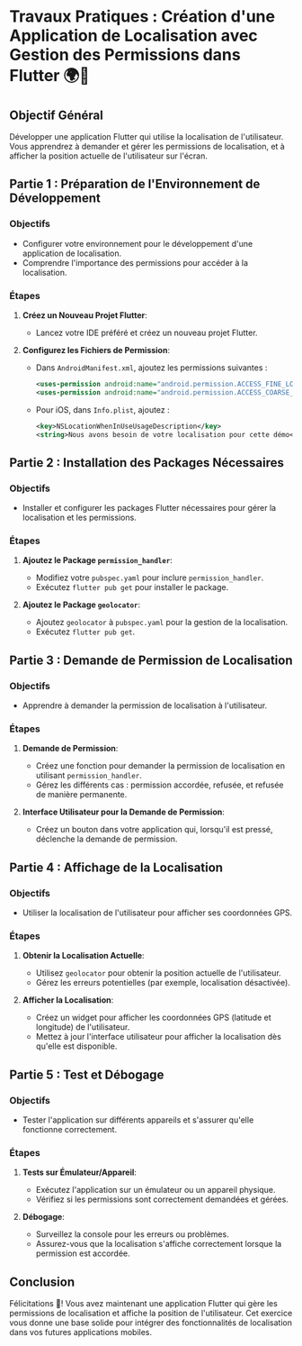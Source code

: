 # Travaux Pratiques : Création d'une Application de Localisation avec Gestion des Permissions dans Flutter 🌍📱

## Objectif Général
Développer une application Flutter qui utilise la localisation de l'utilisateur. Vous apprendrez à demander et gérer les permissions de localisation, et à afficher la position actuelle de l'utilisateur sur l'écran.

## Partie 1 : Préparation de l'Environnement de Développement

### Objectifs
- Configurer votre environnement pour le développement d'une application de localisation.
- Comprendre l'importance des permissions pour accéder à la localisation.

### Étapes
1. **Créez un Nouveau Projet Flutter**:
   - Lancez votre IDE préféré et créez un nouveau projet Flutter.

2. **Configurez les Fichiers de Permission**:
   - Dans `AndroidManifest.xml`, ajoutez les permissions suivantes :
     ```xml
     <uses-permission android:name="android.permission.ACCESS_FINE_LOCATION"/>
     <uses-permission android:name="android.permission.ACCESS_COARSE_LOCATION"/>
     ```
   - Pour iOS, dans `Info.plist`, ajoutez :
     ```xml
     <key>NSLocationWhenInUseUsageDescription</key>
     <string>Nous avons besoin de votre localisation pour cette démo</string>
     ```

## Partie 2 : Installation des Packages Nécessaires

### Objectifs
- Installer et configurer les packages Flutter nécessaires pour gérer la localisation et les permissions.

### Étapes
1. **Ajoutez le Package `permission_handler`**:
   - Modifiez votre `pubspec.yaml` pour inclure `permission_handler`.
   - Exécutez `flutter pub get` pour installer le package.

2. **Ajoutez le Package `geolocator`**:
   - Ajoutez `geolocator` à `pubspec.yaml` pour la gestion de la localisation.
   - Exécutez `flutter pub get`.

## Partie 3 : Demande de Permission de Localisation

### Objectifs
- Apprendre à demander la permission de localisation à l'utilisateur.

### Étapes
1. **Demande de Permission**:
   - Créez une fonction pour demander la permission de localisation en utilisant `permission_handler`.
   - Gérez les différents cas : permission accordée, refusée, et refusée de manière permanente.

2. **Interface Utilisateur pour la Demande de Permission**:
   - Créez un bouton dans votre application qui, lorsqu'il est pressé, déclenche la demande de permission.

## Partie 4 : Affichage de la Localisation

### Objectifs
- Utiliser la localisation de l'utilisateur pour afficher ses coordonnées GPS.

### Étapes
1. **Obtenir la Localisation Actuelle**:
   - Utilisez `geolocator` pour obtenir la position actuelle de l'utilisateur.
   - Gérez les erreurs potentielles (par exemple, localisation désactivée).

2. **Afficher la Localisation**:
   - Créez un widget pour afficher les coordonnées GPS (latitude et longitude) de l'utilisateur.
   - Mettez à jour l'interface utilisateur pour afficher la localisation dès qu'elle est disponible.

## Partie 5 : Test et Débogage

### Objectifs
- Tester l'application sur différents appareils et s'assurer qu'elle fonctionne correctement.

### Étapes
1. **Tests sur Émulateur/Appareil**:
   - Exécutez l'application sur un émulateur ou un appareil physique.
   - Vérifiez si les permissions sont correctement demandées et gérées.

2. **Débogage**:
   - Surveillez la console pour les erreurs ou problèmes.
   - Assurez-vous que la localisation s'affiche correctement lorsque la permission est accordée.

## Conclusion
Félicitations 🎉! Vous avez maintenant une application Flutter qui gère les permissions de localisation et affiche la position de l'utilisateur. Cet exercice vous donne une base solide pour intégrer des fonctionnalités de localisation dans vos futures applications mobiles.